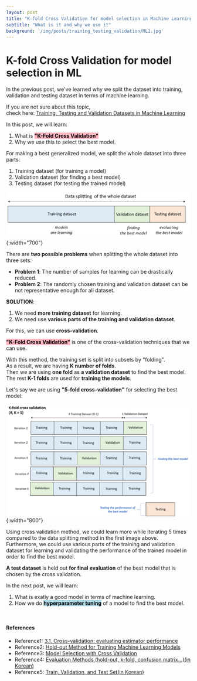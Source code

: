 ```yaml
---
layout: post
title: "K-fold Cross Validation for model selection in Machine Learning"
subtitle: "What is it and why we use it"
background: '/img/posts/training_testing_validation/ML1.jpg'
---
```


# K-fold Cross Validation for model selection in ML

In the previous post, we've learned why we split the dataset into training, validation and testing dataset in terms of machine learning.

If you are not sure about this topic,  
check here: [Training, Testing and Validation Datasets in Machine Learning](https://arpark1231.github.io/2022/12/24/Train_Test_Validation_Datasets.html)

In this post, we will learn:
1. What is **<mark style="background-color: lightpink">"K-Fold Cross Validation"</mark>**
2. Why we use this to select the best model.

For making a best generalized model, we split the whole dataset into three parts:

1. Training dataset (for training a model)
2. Validation dataset (for finding a best model)
3. Testing dataset (for testing the trained model)

![png](/img/posts/cross_validation/data_split.png){:width="700"}

There are **two possible problems** when splitting the whole dataset into three sets:

* **Problem 1**: The number of samples for learning can be drastically reduced.  
* **Problem 2**: The randomly chosen training and validation dataset can be not representative enough for all dataset.  

**SOLUTION**: 
1. We need **more training dataset** for learning.
2. We need use **various parts of the training and validation dataset**. 


For this, we can use **cross-validation**. 

**<mark style="background-color: lightpink">"K-Fold Cross Validation"</mark>** is one of the cross-validation techniques that we can use.

With this method, the training set is split into subsets by "folding".  
As a result, we are having **K number of folds**.     
Then we are using **one fold** as **a validation dataset** to find the best model.  
The rest **K-1 folds** are used for **training the models**.   

Let's say we are using **"5-fold cross-validation"** for selecting the best model:

![png](/img/posts/cross_validation/cross_validation.png){:width="800"}

Using cross validation method, we could learn more while iterating 5 times compared to the data splitting method in the first image above.   
Furthermore, we could use various parts of the training and validation dataset for learning and validating the performance of the trained model in order to find the best model. 

**A test dataset** is held out **for final evaluation** of the best model that is chosen by the cross validation. 

In the next post, we will learn:
1. What is exatly a good model in terms of machine learning. 
2. How we do **<mark style="background-color: lightblue">hyperparameter tuning</mark>** of a model to find the best model. 

<br/>

#### References

* Reference1: [3.1. Cross-validation: evaluating estimator performance](https://scikit-learn.org/stable/modules/cross_validation.html)
* Reference2: [Hold-out Method for Training Machine Learning Models](https://vitalflux.com/hold-out-method-for-training-machine-learning-model/) 
* Reference3: [Model Selection with Cross Validation](https://harvard-iacs.github.io/2021-CS109A/lectures/lecture05/presentation/ModelSelection_withCV.pdf)
* Reference4: [Evaluation Methods (hold-out, k-fold, confusion matrix...)(in Korean)](https://m.blog.naver.com/myksh0903/222110413015)
* Reference5: [Train, Validation, and Test Set(in Korean)](https://pozalabs.github.io/Dataset_Splitting/)
